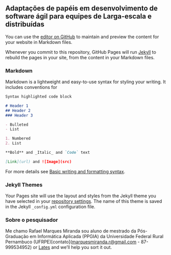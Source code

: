 ## Adaptações de papéis em desenvolvimento de software ágil para equipes de Larga-escala e distribuídas

You can use the [editor on GitHub](https://github.com/rafamarquesmiranda77/pesquisa_agil/edit/gh-pages/index.md) to maintain and preview the content for your website in Markdown files.

Whenever you commit to this repository, GitHub Pages will run [Jekyll](https://jekyllrb.com/) to rebuild the pages in your site, from the content in your Markdown files.

### Markdown

Markdown is a lightweight and easy-to-use syntax for styling your writing. It includes conventions for

```markdown
Syntax highlighted code block

# Header 1
## Header 2
### Header 3

- Bulleted
- List

1. Numbered
2. List

**Bold** and _Italic_ and `Code` text

[Link](url) and ![Image](src)
```

For more details see [Basic writing and formatting syntax](https://docs.github.com/en/github/writing-on-github/getting-started-with-writing-and-formatting-on-github/basic-writing-and-formatting-syntax).

### Jekyll Themes

Your Pages site will use the layout and styles from the Jekyll theme you have selected in your [repository settings](https://github.com/rafamarquesmiranda77/pesquisa_agil/settings/pages). The name of this theme is saved in the Jekyll `_config.yml` configuration file.

### Sobre o pesquisador

Me chamo Rafael Marques Miranda sou aluno de mestrado da Pós-Graduação em Informática Aplicada (PPGIA) da Universidade Federal Rural Pernambuco (UFRPE)[contato](marquesmiranda.r@gmail.com  -  87-999534952) or [Lates](https://support.github.com/contact) and we’ll help you sort it out.
